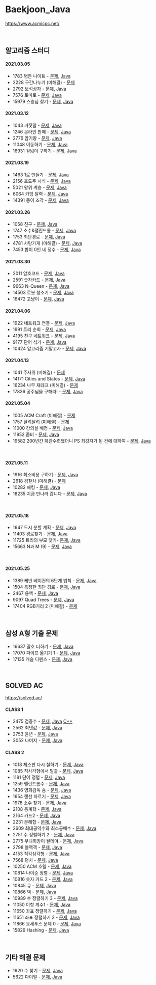 # Baekjoon_Java

https://www.acmicpc.net/

<br />

## 알고리즘 스터디

#### 2021.03.05

- 1783 병든 나이트 - [문제](https://www.acmicpc.net/problem/1783), [Java](Java/baekjoon/Problem_1783.java)
- 2228 구간나누기 (미해결) - [문제](https://www.acmicpc.net/problem/2228)
- 2792 보석상자 - [문제](https://www.acmicpc.net/problem/2792), [Java](Java/baekjoon/Problem_2792.java)
- 7576 토마토 - [문제](https://www.acmicpc.net/problem/7576), [Java](Java/baekjoon/Problem_7576.java)
- 15979 스승님 찾기 - [문제](https://www.acmicpc.net/problem/15979), [Java](Java/baekjoon/Problem_15979.java)

#### 2021.03.12

- 1043 거짓말 - [문제](https://www.acmicpc.net/problem/1043), [Java](Java/baekjoon/Problem_1043.java)
- 1246 온라인 판매 - [문제](https://www.acmicpc.net/problem/1246), [Java](Java/baekjoon/Problem_1246.java)
- 2776 암기왕 - [문제](https://www.acmicpc.net/problem/2776), [Java](Java/baekjoon/Problem_2776.java)
- 11048 이동하기 - [문제](https://www.acmicpc.net/problem/11048), [Java](Java/baekjoon/Problem_11048.java)
- 16931 겉넓이 구하기 - [문제](https://www.acmicpc.net/problem/16931), [Java](Java/baekjoon/Problem_16931.java)

#### 2021.03.19

- 1463 1로 만들기 - [문제](https://www.acmicpc.net/problem/1463), [Java](Java/baekjoon/Problem_1463.java)
- 2156 포도주 시식 - [문제](https://www.acmicpc.net/problem/2156), [Java](Java/baekjoon/Problem_2156.java)
- 5021 왕위 계승 - [문제](https://www.acmicpc.net/problem/5021), [Java](Java/baekjoon/Problem_5021.java)
- 6064 카잉 달력 - [문제](https://www.acmicpc.net/problem/6064), [Java](Java/baekjoon/Problem_6064.java)
- 14391 종이 조각 - [문제](https://www.acmicpc.net/problem/14391), [Java](Java/baekjoon/Problem_14391.java)

#### 2021.03.26

- 1058 친구 - [문제](https://www.acmicpc.net/problem/1058), [Java](Java/baekjoon/Problem_1058.java)
- 1747 소수&팰린드롬 - [문제](https://www.acmicpc.net/problem/1747), [Java](Java/baekjoon/Problem_1747.java)
- 1753 최단경로 - [문제](https://www.acmicpc.net/problem/1753), [Java](Java/baekjoon/Problem_1753.java)
- 4781 사탕가게 (미해결) - [문제](https://www.acmicpc.net/problem/4781), [Java](Java/baekjoon/Problem_4781.java)
- 7453 합이 0인 네 정수 - [문제](https://www.acmicpc.net/problem/7453), [Java](Java/baekjoon/Problem_7453.java)

#### 2021.03.30

- 2011 암호코드 - [문제](https://www.acmicpc.net/problem/2011), [Java](Java/baekjoon/Problem_2011.java)
- 2591 숫자카드 - [문제](https://www.acmicpc.net/problem/2591), [Java](Java/baekjoon/Problem_2591.java)
- 9663 N-Queen - [문제](https://www.acmicpc.net/problem/9663), [Java](Java/baekjoon/Problem_9663.java)
- 14503 로봇 청소기 - [문제](https://www.acmicpc.net/problem/14503), [Java](Java/baekjoon/Problem_14503.java)
- 16472 고냥이 - [문제](https://www.acmicpc.net/problem/16472), [Java](Java/baekjoon/Problem_16472.java)

#### 2021.04.06

- 1922 네트워크 연결 - [문제](https://www.acmicpc.net/problem/1922), [Java](Java/baekjoon/Problem_1922.java)
- 1991 트리 순회 - [문제](https://www.acmicpc.net/problem/1991), [Java](Java/baekjoon/Problem_1991.java)
- 4195 친구 네트워크 - [문제](https://www.acmicpc.net/problem/4195), [Java](Java/baekjoon/Problem_4195.java)
- 9177 단어 섞기 - [문제](https://www.acmicpc.net/problem/9177), [Java](Java/baekjoon/Problem_9177.java)
- 10424 알고리즘 기말고사 - [문제](https://www.acmicpc.net/problem/10424), [Java](Java/baekjoon/Problem_10424.java)

#### 2021.04.13

- 1041 주사위 (미해결) - [문제](https://www.acmicpc.net/problem/1041)
- 14171 Cities and States - [문제](https://www.acmicpc.net/problem/14171), [Java](Java/baekjoon/Problem_14171.java)
- 16234 나무 재테크 (미해결) - [문제](https://www.acmicpc.net/problem/16235)
- 17836 공주님을 구해라! - [문제](https://www.acmicpc.net/problem/17836), [Java](Java/baekjoon/Problem_17836.java)

#### 2021.05.04

- 1005 ACM Craft (미해결) - [문제](https://www.acmicpc.net/problem/1005)
- 1757 달려달려 (미해결) - [문제](https://www.acmicpc.net/problem/1757)
- 11000 강의실 배정 - [문제](https://www.acmicpc.net/problem/11000), [Java](Java/baekjoon/Problem_11000.java)
- 11952 좀비 - [문제](https://www.acmicpc.net/problem/11952), [Java](Java/baekjoon/Problem_11952.java)
- 19582 200년간 폐관수련했더니 PS 최강자가 된 건에 대하여 - [문제](https://www.acmicpc.net/problem/19582), [Java](Java/baekjoon/Problem_19582.java)

<br />

#### 2021.05.11

- 1916 최소비용 구하기 - [문제](https://www.acmicpc.net/problem/1916), [Java](Java/baekjoon/Problem_1916.java)
- 2618 경찰차 (미해결) - [문제](https://www.acmicpc.net/problem/2618)
- 10282 해킹 - [문제](https://www.acmicpc.net/problem/10282), [Java](Java/baekjoon/Problem_10282.java)
- 18235 지금 만나러 갑니다 - [문제](https://www.acmicpc.net/problem/18235), [Java](Java/baekjoon/Problem_18235.java)

<br />

#### 2021.05.18

- 1647 도시 분할 계획 - [문제](https://www.acmicpc.net/problem/1647), [Java](Java/baekjoon/Problem_1647.java)
- 11403 경로찾기 - [문제](https://www.acmicpc.net/problem/11403), [Java](Java/baekjoon/Problem_11403.java)
- 11725 트리의 부모 찾기- [문제](https://www.acmicpc.net/problem/11725), [Java](Java/baekjoon/Problem_11725.java)
- 15663 N과 M (9) - [문제](https://www.acmicpc.net/problem/15663), [Java](Java/baekjoon/Problem_15663.java)

<br />

#### 2021.05.25

- 1389 케빈 베이컨의 6단계 법칙 - [문제](https://www.acmicpc.net/problem/1389), [Java](Java/baekjoon/Problem_1389.java)
- 1504 특정한 최단 경로 - [문제](https://www.acmicpc.net/problem/1504), [Java](Java/baekjoon/Problem_1504.java)
- 2467 용액 - [문제](https://www.acmicpc.net/problem/2467), [Java](Java/baekjoon/Problem_2467.java)
- 9097 Quad Trees - [문제](https://www.acmicpc.net/problem/9097), [Java](Java/baekjoon/Problem_9097.java)
- 17404 RGB거리 2 (미해결) - [문제](https://www.acmicpc.net/problem/17404)

<br />

## 삼성 A형 기출 문제

- 16637 괄호 더하기 - [문제](https://www.acmicpc.net/problem/16637), [Java](Java/baekjoon/Samsung_type_A_problems/Problem_16637.java)
- 17070 파이프 옮기기 1 - [문제](https://www.acmicpc.net/problem/17070), [Java](Java/baekjoon/Samsung_type_A_problems/Problem_17070.java)
- 17135 캐슬 디펜스 - [문제](https://www.acmicpc.net/problem/17135), [Java](Java/baekjoon/Samsung_type_A_problems/Problem_17135.java)

<br />

## SOLVED AC

https://solved.ac/

#### CLASS 1

- 2475 검증수 - [문제](https://www.acmicpc.net/problem/2475), [Java](Java/baekjoon/Problem_2475.java) [C++](Cpp/baekjoon/Problem_2475.cpp)
- 2562 최댓값 - [문제](https://www.acmicpc.net/problem/2562), [Java](Java/baekjoon/Problem_2562.java)
- 2753 윤년 - [문제](https://www.acmicpc.net/problem/2753), [Java](Java/baekjoon/Problem_2753.java)
- 3052 나머지 - [문제](https://www.acmicpc.net/problem/3052), [Java](Java/baekjoon/Problem_3052.java)

#### CLASS 2

- 1018 체스판 다시 칠하기 - [문제](https://www.acmicpc.net/problem/1018), [Java](Java/baekjoon/Problem_1018.java)
- 1085 직사각형에서 탈출 - [문제](https://www.acmicpc.net/problem/1085), [Java](Java/baekjoon/Problem_1085.java)
- 1181 단어 정렬 - [문제](https://www.acmicpc.net/problem/1181), [Java](Java/baekjoon/Problem_1181.java)
- 1259 팰린드롬수 - [문제](https://www.acmicpc.net/problem/1259), [Java](Java/baekjoon/Problem_1259.java)
- 1436 영화감독 숌 - [문제](https://www.acmicpc.net/problem/1436), [Java](Java/baekjoon/Problem_1436.java)
- 1654 랜선 자르기 - [문제](https://www.acmicpc.net/problem/1654), [Java](Java/baekjoon/Problem_1654.java)
- 1978 소수 찾기 - [문제](https://www.acmicpc.net/problem/1978), [Java](Java/baekjoon/Problem_1978.java)
- 2108 통계학 - [문제](https://www.acmicpc.net/problem/2108), [Java](Java/baekjoon/Problem_2108.java)
- 2164 카드2 - [문제](https://www.acmicpc.net/problem/2164), [Java](Java/baekjoon/Problem_2164.java)
- 2231 분해합 - [문제](https://www.acmicpc.net/problem/2231), [Java](Java/baekjoon/Problem_2231.java)
- 2609 최대공약수와 최소공배수 - [문제](https://www.acmicpc.net/problem/2609), [Java](Java/baekjoon/Problem_2609.java)
- 2751 수 정렬하기 2 - [문제](https://www.acmicpc.net/problem/2751), [Java](Java/baekjoon/Problem_2751.java)
- 2775 부녀회장이 될테야 - [문제](https://www.acmicpc.net/problem/2775), [Java](Java/baekjoon/Problem_2775.java)
- 2798 블랙잭 - [문제](https://www.acmicpc.net/problem/2798), [Java](Java/baekjoon/Problem_2798.java)
- 4153 직각삼각형 - [문제](https://www.acmicpc.net/problem/4153), [Java](Java/baekjoon/Problem_4153.java)
- 7568 덩치 - [문제](https://www.acmicpc.net/problem/7568), [Java](Java/baekjoon/Problem_7568.java)
- 10250 ACM 호텔 - [문제](https://www.acmicpc.net/problem/10250), [Java](Java/baekjoon/Problem_10250.java)
- 10814 나이순 정렬 - [문제](https://www.acmicpc.net/problem/10814), [Java](Java/baekjoon/Problem_10814.java)
- 10816 숫자 카드 2 - [문제](https://www.acmicpc.net/problem/10816), [Java](Java/baekjoon/Problem_10816.java)
- 10845 큐 - [문제](https://www.acmicpc.net/problem/10845), [Java](Java/baekjoon/Problem_10845.java)
- 10866 덱 - [문제](https://www.acmicpc.net/problem/10866), [Java](Java/baekjoon/Problem_10866.java)
- 10989 수 정렬하기 3 - [문제](https://www.acmicpc.net/problem/10989), [Java](Java/baekjoon/Problem_10989.java)
- 11050 이항 계수1 - [문제](https://www.acmicpc.net/problem/11050), [Java](Java/baekjoon/Problem_11050.java)
- 11650 좌표 정렬하기 - [문제](https://www.acmicpc.net/problem/11650), [Java](Java/baekjoon/Problem_11650.java)
- 11651 좌표 정렬하기 2 - [문제](https://www.acmicpc.net/problem/11651), [Java](Java/baekjoon/Problem_11651.java)
- 11866 요세푸스 문제 0 - [문제](https://www.acmicpc.net/problem/11866), [Java](Java/baekjoon/Problem_11866.java)
- 15829 Hashing - [문제](https://www.acmicpc.net/problem/15829), [Java](Java/baekjoon/Problem_15829.java)

<br />

## 기타 해결 문제

- 1920 수 찾기 - [문제](https://www.acmicpc.net/problem/1920), [Java](Java/baekjoon/Problem_1920.java)
- 5622 다이얼 - [문제](https://www.acmicpc.net/problem/5622), [Java](Java/baekjoon/Problem_5622.java)
